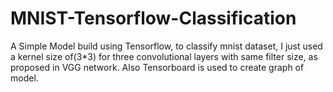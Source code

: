 # MNIST-Tensorflow-Classification
A Simple Model build using Tensorflow, to classify mnist dataset, I just used a kernel size of(3*3) for three convolutional layers with same filter size, as proposed in VGG network. 
Also Tensorboard is used to create graph of model.
